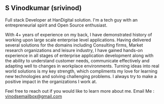 ## S Vinodkumar (srivinod)

Full stack Developer at HanDigital solution. I'm a tech guy with an entrepreneurial spirit and Open Source enthusiast.

With 4+ years of experience on my back, I have demonstrated history of working upon large scale enterprise level applications. Having delivered several solutions for the domains including Consulting firms, Market research organizations and leisure industry, I have gained hands-on experience in all stages of enterprise application development along with the ability to understand customer needs, communicate effectively and adapting well to changes in workplace environments. Turning ideas into real world solutions is my key strength, which compliments my love for learning new technologies and solving challenging problems. I always try to make a positive impact in the organizations I work at.


Feel free to reach out if you would like to learn more about me.
Email Me : vinodsemailbox@gmail.com
